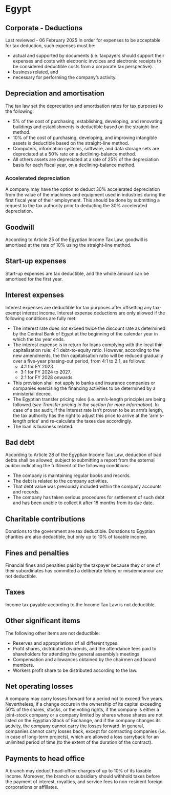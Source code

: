# Egypt
## Corporate - Deductions
Last reviewed - 06 February 2025
In order for expenses to be acceptable for tax deduction, such expenses must be:
  * actual and supported by documents (i.e. taxpayers should support their expenses and costs with electronic invoices and electronic receipts to be considered deductible costs from a corporate tax perspective).
  * business related, and
  * necessary for performing the company’s activity.


## Depreciation and amortisation
The tax law set the depreciation and amortisation rates for tax purposes to the following:
  * 5% of the cost of purchasing, establishing, developing, and renovating buildings and establishments is deductible based on the straight-line method.
  * 10% of the cost of purchasing, developing, and improving intangible assets is deductible based on the straight-line method.
  * Computers, information systems, software, and data storage sets are depreciated at a 50% rate on a declining-balance method.
  * All others assets are depreciated at a rate of 25% of the depreciation basis for each fiscal year, on a declining-balance method.


### Accelerated depreciation
A company may have the option to deduct 30% accelerated depreciation from the value of the machines and equipment used in industries during the first fiscal year of their employment. This should be done by submitting a request to the tax authority prior to deducting the 30% accelerated depreciation.
## Goodwill
According to Article 25 of the Egyptian Income Tax Law, goodwill is amortised at the rate of 10% using the straight-line method.
## Start-up expenses
Start-up expenses are tax deductible, and the whole amount can be amortised for the first year.
## Interest expenses
Interest expenses are deductible for tax purposes after offsetting any tax-exempt interest income.
Interest expense deductions are only allowed if the following conditions are fully met:
  * The interest rate does not exceed twice the discount rate as determined by the Central Bank of Egypt at the beginning of the calendar year in which the tax year ends.
  * The interest expense is in return for loans complying with the local thin capitalisation rule: 4:1 debt-to-equity ratio. However, according to the new amendments, the thin capitalisation ratio will be reduced gradually over a five-year phasing-out period, from 4:1 to 2:1, as follows: 
    * 4:1 for FY 2023.
    * 3:1 for FY 2024 to 2027.
    * 2:1 for FY 2028 onwards.
  * This provision shall not apply to banks and insurance companies or companies exercising the financing activities to be determined by a ministerial decree.
  * The Egyptian transfer pricing rules (i.e. arm’s-length principle) are being followed (_see Transfer pricing in the section for more information_). In case of a tax audit, if the interest rate isn’t proven to be at arm’s length, the tax authority has the right to adjust this price to arrive at the 'arm's-length price' and re-calculate the taxes due accordingly.
  * The loan is business related.


## Bad debt
According to Article 28 of the Egyptian Income Tax Law, deduction of bad debts shall be allowed, subject to submitting a report from the external auditor indicating the fulfilment of the following conditions:
  * The company is maintaining regular books and records.
  * The debt is related to the company activities.
  * That debt value was previously included within the company accounts and records.
  * The company has taken serious procedures for settlement of such debt and has been unable to collect it after 18 months from its due date.


## Charitable contributions
Donations to the government are tax deductible. Donations to Egyptian charities are also deductible, but only up to 10% of taxable income.
## Fines and penalties
Financial fines and penalties paid by the taxpayer because they or one of their subordinates has committed a deliberate felony or misdemeanour are not deductible.
## Taxes
Income tax payable according to the Income Tax Law is not deductible.
## Other significant items
The following other items are not deductible:
  * Reserves and appropriations of all different types.
  * Profit shares, distributed dividends, and the attendance fees paid to shareholders for attending the general assembly’s meetings.
  * Compensation and allowances obtained by the chairmen and board members.
  * Workers profit share to be distributed according to the law.


## Net operating losses
A company may carry losses forward for a period not to exceed five years. Nevertheless, if a change occurs in the ownership of its capital exceeding 50% of the shares, stocks, or the voting rights, if the company is either a joint-stock company or a company limited by shares whose shares are not listed on the Egyptian Stock of Exchange, and if the company changes its activity, the company cannot carry the losses forward.
In general, companies cannot carry losses back, except for contracting companies (i.e. in case of long-term projects), which are allowed a loss carryback for an unlimited period of time (to the extent of the duration of the contract).
## Payments to head office
A branch may deduct head-office charges of up to 10% of its taxable income. Moreover, the branch or subsidiary should withhold taxes before the payment of interest, royalties, and service fees to non-resident foreign corporations or affiliates.
